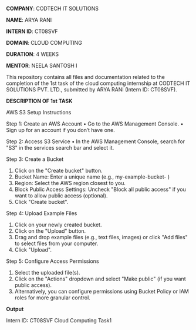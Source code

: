 **COMPANY**: CODTECH IT SOLUTIONS

**NAME**: ARYA RANI

**INTERN ID**: CT08SVF

**DOMAIN**: CLOUD COMPUTING

**DURATION**: 4 WEEKS

**MENTOR**: NEELA SANTOSH I

This repository contains all files and documentation related to the completion of the 1st task of the cloud computing internship at CODTECH IT SOLUTIONS PVT. LTD., submitted by ARYA RANI (Intern ID: CT08SVF).

**DESCRIPTION OF 1st TASK**
                                                                                                                       
AWS S3 Setup Instructions

Step 1: Create an AWS Account
  •	Go to the AWS Management Console.
  •	Sign up for an account if you don’t have one.
  
Step 2: Access S3 Service
•	In the AWS Management Console, search for "S3" in the services search bar and select it.

Step 3: Create a Bucket
  1.	Click on the "Create bucket" button.
  2.	Bucket Name: Enter a unique name (e.g., 
      my-example-bucket-<your-unique-id> )
  3.	Region: Select the AWS region closest to you.
  4.	Block Public Access Settings: Uncheck "Block all public access" if you want to allow public access (optional).
  5.	Click "Create bucket".

Step 4: Upload Example Files
  1.	Click on your newly created bucket.
  2.	Click on the "Upload" button.
  3.	Drag and drop example files (e.g., text files, images) or click "Add files" to select files from your computer.
  4.	Click "Upload".

Step 5: Configure Access Permissions
  1.	Select the uploaded file(s).
  2.	Click on the "Actions" dropdown and select "Make public" (if you want public access).
  3.	Alternatively, you can configure permissions using Bucket Policy or IAM roles for more granular control.

**Output**





Intern ID: CT08SVF Cloud Computing Task1 
